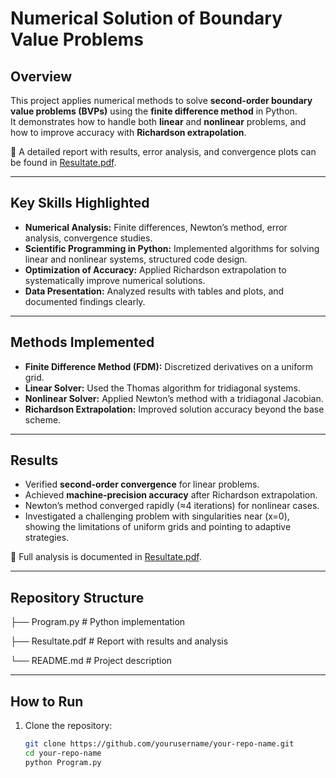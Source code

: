 # Numerical Solution of Boundary Value Problems  

## Overview  
This project applies numerical methods to solve **second-order boundary value problems (BVPs)** using the **finite difference method** in Python.  
It demonstrates how to handle both **linear** and **nonlinear** problems, and how to improve accuracy with **Richardson extrapolation**.  

📄 A detailed report with results, error analysis, and convergence plots can be found in [Resultate.pdf](Resultate.pdf).  

---

## Key Skills Highlighted  
- **Numerical Analysis:** Finite differences, Newton’s method, error analysis, convergence studies.  
- **Scientific Programming in Python:** Implemented algorithms for solving linear and nonlinear systems, structured code design.  
- **Optimization of Accuracy:** Applied Richardson extrapolation to systematically improve numerical solutions.  
- **Data Presentation:** Analyzed results with tables and plots, and documented findings clearly.  

---

## Methods Implemented  
- **Finite Difference Method (FDM):** Discretized derivatives on a uniform grid.  
- **Linear Solver:** Used the Thomas algorithm for tridiagonal systems.  
- **Nonlinear Solver:** Applied Newton’s method with a tridiagonal Jacobian.  
- **Richardson Extrapolation:** Improved solution accuracy beyond the base scheme.  

---

## Results  
- Verified **second-order convergence** for linear problems.  
- Achieved **machine-precision accuracy** after Richardson extrapolation.  
- Newton’s method converged rapidly (≈4 iterations) for nonlinear cases.  
- Investigated a challenging problem with singularities near \(x=0\), showing the limitations of uniform grids and pointing to adaptive strategies.  

📄 Full analysis is documented in [Resultate.pdf](Resultate.pdf).  

---

## Repository Structure  
├── Program.py        # Python implementation

├── Resultate.pdf     # Report with results and analysis

└── README.md         # Project description

---

## How to Run  
1. Clone the repository:  
   ```bash
   git clone https://github.com/yourusername/your-repo-name.git
   cd your-repo-name
   python Program.py
